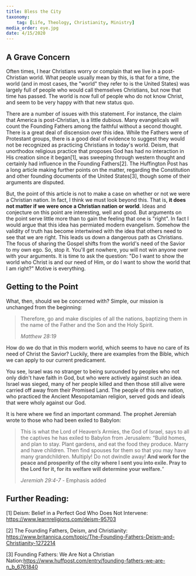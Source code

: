 ```yaml
---
title: Bless the City
taxonomy:
	tag: [Life, Theology, Christianity, Ministry]
media_order: eye.jpg
date: 4/15/2020
---
```


## A Grave Concern

Often times, I hear Christians worry or complain that we live in a post-Christian world. What people usually mean by this, is that for a time, the world (and in most cases, the "world" they refer to is the United States) was largely full of people who would call themselves Christians, but now that time has passed. The world is now full of people who do not know Christ, and seem to be very happy with that new status quo. 

There are a number of issues with this statement. For instance, the claim that America is post-Christian, is a little dubious. Many evangelicals will count the Founding Fathers among the faithful without a second thought. There is a great deal of discension over this idea. While the Fathers were of Protestant groups, there is a good deal of evidence to suggest they would not be recognized as practicing Christians in today's world. Deism, that unorthodox religious practice that proposes God has had no interaction in His creation since it began[1], was sweeping through western thought and certainly had influence in the Founding Fathers[2]. The Huffington Post has a long article making further points on the matter, regarding the Constitution and other founding documents of the United States[3], though some of their arguments are disputed. 

But, the point of this article is not to make a case on whether or not we were a Christian nation. In fact, I think we must look beyond this. That is, **it does not matter if we were once a Christian nation or world**. Ideas and conjecture on this point are interesting, well and good. But arguments on the point serve little more than to gain the feeling that one is "right". In fact I would argue that this idea has permiated modern evangelism. Somehow the validity of truth has become intertwined with the idea that others need to see that we are right. This leads us down a dangerous path as Christians. The focus of sharing the Gospel shifts from the world's need of the Savior to my own ego. So, stop it. You'll get nowhere, you will not win anyone over with your arguments. It is time to ask the question: "Do I want to show the world who Christ is and our need of Him, or do I want to show the world that I am right?" Motive is everything. 

## Getting to the Point
What, then, should we be concerned with? Simple, our mission is unchanged from the beginning:

> Therefore, go and make disciples of all the nations, baptizing them in the name of the Father and the Son and the Holy Spirit.
>
> *Matthew 28:19*

How do we do that in this modern world, which seems to have no care of its need of Christ the Savior? Luckily, there are examples from the Bible, which we can apply to our current predicament. 

You see, Israel was no stranger to being surounded by peoples who not only didn't have faith in God, but who were actively against such an idea. Israel was sieged, many of her people killed and then those still alive were carried off away from their Promised Land. The people of this new nation, who practiced the Ancient Mesopotamian religion, served gods and ideals that were wholy against our God. 

It is here where we find an important command. The prophet Jeremiah wrote to those who had been exiled to Babylon:

> This is what the Lord of Heaven’s Armies, the God of Israel, says to all the captives he has exiled to Babylon from Jerusalem: “Build homes, and plan to stay. Plant gardens, and eat the food they produce. Marry and have children. Then find spouses for them so that you may have many grandchildren. Multiply! Do not dwindle away! **And work for the peace and prosperity of the city where I sent you into exile. Pray to the Lord for it, for its welfare will determine your welfare.**”
> 
> *Jeremiah 29:4-7* - Emphasis added




## Further Reading:
[1] Deism: Belief in a Perfect God Who Does Not Intervene: https://www.learnreligions.com/deism-95703

[2] The Founding Fathers, Deism, and Christianity: https://www.britannica.com/topic/The-Founding-Fathers-Deism-and-Christianity-1272214

[3] Founding Fathers: We Are Not a Christian Nation:https://www.huffpost.com/entry/founding-fathers-we-are-n_b_6761840
